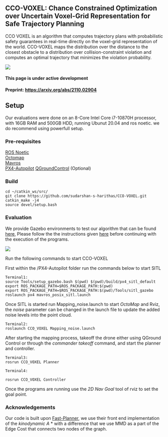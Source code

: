 ## CCO-VOXEL: Chance Constrained Optimization over Uncertain Voxel-Grid Representation for Safe Trajectory Planning

CCO VOXEL is an algorithm that computes trajectory plans with probabilistic safety guarantees in real-time directly on the voxel-grid representation of the world. CCO-VOXEL maps the distribution over the distance to the closest obstacle to a distribution over collision-constraint violation and computes an optimal trajectory that minimizes the violation probability.

![](https://github.com/sudarshan-s-harithas/CCO-VOXEL/blob/main/Images/teaser.png?raw=true)
 
#### This page is under active development  

#### Preprint: https://arxiv.org/abs/2110.02904 

## Setup 

Our evaluations were done on an 8-Core Intel Core i7-10870H processor, with 16GB RAM and 500GB HDD, running Ubunut 20.04 and ros noetic. we do recommend using powerfull setup. 

### Pre-requisites

[ROS Noetic](http://wiki.ros.org/noetic/Installation/Ubuntu) <br />
[Octomap](http://wiki.ros.org/octomap) <br />
[Mavros](https://docs.px4.io/master/en/ros/mavros_installation.html) <br />
[PX4-Autopilot](https://docs.px4.io/master/en/dev_setup/dev_env_linux_ubuntu.html#gazebo-jmavsim-and-nuttx-pixhawk-targets)
[QGroundControl](https://docs.qgroundcontrol.com/master/en/getting_started/download_and_install.html) (Optional)<br />

### Build
```
cd ~/catkin_ws/src/ 
git clone https://github.com/sudarshan-s-harithas/CCO-VOXEL.git
catkin_make -j4
source devel/setup.bash 
```

### Evaluation 

We provide Gazebo environments to test our algorithm that can be found [here](https://github.com/sudarshan-s-harithas/CCO-VOXEL/tree/main/CCO_VOXEL/worlds), Please follow the the instructions given [here](https://github.com/sudarshan-s-harithas/CCO-VOXEL/tree/main/CCO_VOXEL#origanization-of-your-working-directories) before continuing with the execution of the programs.    

![](https://github.com/sudarshan-s-harithas/CCO-VOXEL/blob/main/Images/simulation.gif)

Run the following commands to start CCO-VOXEL <br />

First within the /PX4-Autopilot folder run the commands below to start SITL 

```
Terminal1: 
source Tools/setup_gazebo.bash $(pwd) $(pwd)/build/px4_sitl_default
export ROS_PACKAGE_PATH=$ROS_PACKAGE_PATH:$(pwd)
export ROS_PACKAGE_PATH=$ROS_PACKAGE_PATH:$(pwd)/Tools/sitl_gazebo
roslaunch px4 mavros_posix_sitl.launch
```
Once SITL is started run Mapping_noise.launch to start *OctoMap* and Rviz, the *noise* parameter can be changed in the launch file to update the added noise levels into the point cloud.  
```
Terminal2: 
roslaunch CCO_VOXEL Mapping_noise.launch
```
After starting the mapping process, takeoff the drone either using QGround Control or through the *commander takeoff* command, and start the planner and controller. 
```
Terminal3: 
rosrun CCO_VOXEL Planner

Terminal4: 

rosrun CCO_VOXEL Controller
```

Once the programs are running use the *2D Nav Goal* tool of rviz to set the goal point. 

### Acknowledgements 
Our code is built upon [Fast-Planner](https://github.com/HKUST-Aerial-Robotics/Fast-Planner), we use their front end implementation of the *kinodynamic A* * with a difference that we use MMD as a part of the Edge Cost that connects two nodes of the graph. 
